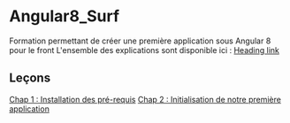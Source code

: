 # Angular8_Surf
Formation permettant de créer une première application sous Angular 8 pour le front
L'ensemble des explications sont disponible ici : [Heading link](https://deeplylearning.fr/cours-web-angular-8/ "DeeplyLearning/Cours_web")

## Leçons
[Chap 1 : Installation des pré-requis](https://deeplylearning.fr/cours-web-angular-8/chap-1-installation-des-pre-requis/ "Chap 1 : Installation des pré-requis")
[Chap 2 : Initialisation de notre première application](https://deeplylearning.fr/non-classe/chap-2-initialisation-de-notre-premiere-application/ "Chap 2 : Initialisation de notre première application")
